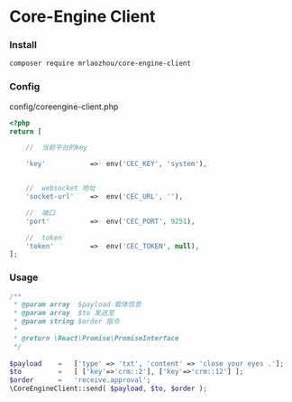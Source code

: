 # Core-Engine Client

### Install

```bash
composer require mrlaozhou/core-engine-client
```

### Config
config/coreengine-client.php
```php 
<?php
return [

    //  当前平台的key

    'key'           =>  env('CEC_KEY', 'system'),


    //  websocket 地址
    'socket-url'    =>  env('CEC_URL', ''),

    //  端口
    'port'          =>  env('CEC_PORT', 9251),

    //  token
    'token'         =>  env('CEC_TOKEN', null),
];
```

### Usage

```php
/**
 * @param array  $payload 载体信息
 * @param array  $to 发送至
 * @param string $order 指令
 *
 * @return \React\Promise\PromiseInterface
 */
 
$payload    =   ['type' => 'txt', 'content' => 'close your eyes .'];
$to         =   [ ['key'=>'crm::2'], ['key'=>'crm::12'] ];
$order      =   'receive.approval';
\CoreEngineClient::send( $payload, $to, $order );
```
